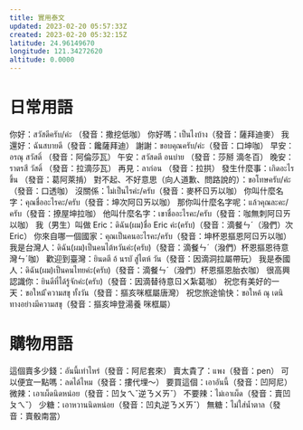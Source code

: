 ```yaml
---
title: 實用泰文
updated: 2023-02-20 05:57:33Z
created: 2023-02-20 05:32:15Z
latitude: 24.96149670
longitude: 121.34272620
altitude: 0.0000
---
```

# 日常用語
你好：สวัสดีครับ/ค่ะ （發音：撒挖低咖）
你好嗎：เป็นไงบ้าง（發音：薩拜迪麥）
我還好：ฉันสบายดี（發音：饞薩拜迪）
謝謝：ขอบคุณครับ/ค่ะ（發音：口坤咖）
早安：อรณุ สวัสดิ์ （發音：阿倫莎瓦）
午安：สวัสดตี อนบ่าย （發音：莎掰 滴冬百）
晚安：ราตรสี วัสดิ์ （發音：拉滴莎瓦）
再見：ลาก่อน （發音：拉拱）
發生什麼事：เกิดอะไรขึ้น （發音：葛阿萊掯）
對不起、不好意思（向人道歉、問路說的）：ขอโทษครับ/ค่ะ（發音：口透咖）
沒關係：ไม่เป็นไรค่ะ/ครับ（發音：麥杯ㄖㄞ以咖）
你叫什麼名字：คุณชื่ออะไรคะ/ครับ（發音：坤次阿ㄖㄞ以咖）
那你叫什麼名字呢：แล้วคุณละคะ/ครับ（發音：撩屋坤拉咖）
他叫什麼名字：เขาชื่ออะไรคะ/ครับ（發音：咖無刺阿ㄖㄞ以咖）
我（男生）叫做 Eric：ดิฉัน(ผม)ชื่อ Eric ค่ะ(ครับ)（發音：滴餐ㄣˊ（潑們）次Eric）
你來自哪一個國家：คุณเป็นคนอะไรคะ/ครับ（發音：坤杯恩摳恩阿ㄖㄞ以咖）
我是台灣人：ดิฉัน(ผม)เป็นคนไต้หวันค่ะ(ครับ)（發音：滴餐ㄣˊ（潑們）杯恩摳恩待意灣ㄣˊ咖）
歡迎到臺灣：ยินดตี อ้ นรบั สู่ไตห้ วัน（發音：因滴洞拉屬帶玩） 
我是泰國人：ดิฉัน(ผม)เป็นคนไทยค่ะ(ครับ)（發音：滴餐ㄣˊ（潑們）杯恩摳恩胎衣咖）
很高興認識你：ยินดีที่ได้รู้จักค่ะ(ครับ)（發音：因滴替待意ㄖㄨ紮葛咖）
祝您有美好的一天：ขอใหม้ ีความสขุ ทั้งวัน（發音：摳亥咪框屬唐灣）
祝您旅途愉快：ขอใหค้ ณุ เดนิ ทางอย่างมีความสขุ（發音：摳亥坤登湯養 咪框屬）

# 購物用語
這個賣多少錢：อันนี้เท่าไหร่（發音：阿尼套來）
賣太貴了：แพง（發音：pen）
可以便宜一點嗎：ลดได้ไหม（發音：摟代埋～）
要買這個：เอาอันนี้（發音：凹阿尼）
微辣：เอาเผ็ดนิดหน่อย（發音：凹ㄆㄟˇ逆ㄋㄨㄞˇ）
不要辣：ไม่เอาเผ็ด（發音：賣凹ㄆㄟˇ）
少糖：เอาหวานนิดหน่อย（發音：凹丸逆ㄋㄨㄞˇ）
無糖：ไม่ใส่น้ำตาล（發音：賣骰南當）